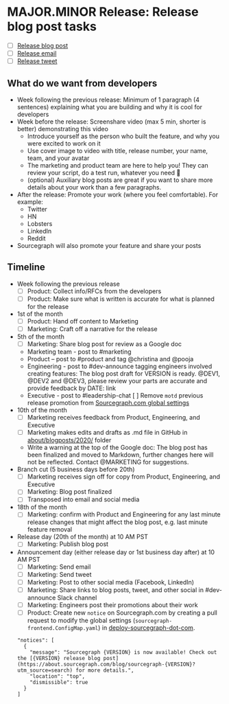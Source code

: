 <!--
This template is used for tracking blog post activities for our monthly major/minor release of Sourcegraph.
-->

# MAJOR.MINOR Release: Release blog post tasks

- [ ] [Release blog post](#)
- [ ] [Release email](#)
- [ ] [Release tweet](#)

## What do we want from developers

- Week following the previous release: Minimum of 1 paragraph (4 sentences) explaining what you are building and why it is cool for developers
- Week before the release: Screenshare video (max 5 min, shorter is better) demonstrating this video
  - Introduce yourself as the person who built the feature, and why you were excited to work on it
  - Use cover image to video with title, release number, your name, team, and your avatar
  - The marketing and product team are here to help you! They can review your script, do a test run, whatever you need 🤩
  - (optional) Auxiliary blog posts are great if you want to share more details about your work than a few paragraphs.
- After the release: Promote your work (where you feel comfortable). For example:
  - Twitter
  - HN
  - Lobsters
  - LinkedIn
  - Reddit
- Sourcegraph will also promote your feature and share your posts

## Timeline

- Week following the previous release
  - [ ] Product: Collect info/RFCs from the developers
  - [ ] Product: Make sure what is written is accurate for what is planned for the release
- 1st of the month
  - [ ] Product: Hand off content to Marketing
  - [ ] Marketing: Craft off a narrative for the release
- 5th of the month
  - [ ] Marketing: Share blog post for review as a Google doc
   - Marketing team - post to #marketing
   - Product – post to #product and tag @christina and @pooja
   - Engineering - post to #dev-announce tagging engineers involved creating features: The blog post draft for VERSION is ready. @DEV1, @DEV2 and @DEV3, please review your parts are accurate and provide feedback by DATE: link
   - Executive - post to #leadership-chat
  [ ] Remove `motd` previous release promotion from [Sourcegraph.com global settings](https://sourcegraph.com/site-admin/global-settings)
- 10th of the month
  - [ ] Marketing receives feedback from Product, Engineering, and Executive
  - [ ] Marketing makes edits and drafts as .md file in GitHub in [about/blogposts/2020/](https://github.com/sourcegraph/about/tree/master/blogposts/2020) folder
   - Write a warning at the top of the Google doc: The blog post has been finalized and moved to Markdown, further changes here will not be reflected. Contact @MARKETING for suggestions.
- Branch cut (5 business days before 20th)
  - [ ] Marketing receives sign off for copy from Product, Engineering, and Executive
  - [ ] Marketing: Blog post finalized
  - [ ] Transposed into email and social media
- 18th of the month
  - [ ] Marketing: confirm with Product and Engineering for any last minute release changes that might affect the blog post, e.g. last minute feature removal
- Release day (20th of the month) at 10 AM PST
  - [ ] Marketing: Publish blog post
- Announcement day (either release day or 1st business day after) at 10 AM PST
  - [ ] Marketing: Send email
  - [ ] Marketing: Send tweet
  - [ ] Marketing: Post to other social media (Facebook, LinkedIn)
  - [ ] Marketing: Share links to blog posts, tweet, and other social in #dev-announce Slack channel  
  - [ ] Marketing: Engineers post their promotions about their work
  - [ ] Product: Create new `notice` on Sourcegraph.com by creating a pull request to modify the global settings (`sourcegraph-frontend.ConfigMap.yaml`) in [deploy-sourcegraph-dot-com](https://github.com/sourcegraph/deploy-sourcegraph-dot-com).
   ```
   "notices": [
     {
       "message": "Sourcegraph {VERSION} is now available! Check out the [{VERSION} release blog post](https://about.sourcegraph.com/blog/sourcegraph-{VERSION}?utm_source=search) for more details.",
       "location": "top",
       "dismissible": true
     }
   ]
   ```
